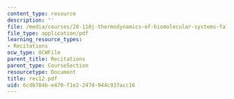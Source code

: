 ```yaml
---
content_type: resource
description: ''
file: /media/courses/20-110j-thermodynamics-of-biomolecular-systems-fall-2005/6cdb784be470f1e2247d944c937acc16_rec12.pdf
file_type: application/pdf
learning_resource_types:
- Recitations
ocw_type: OCWFile
parent_title: Recitations
parent_type: CourseSection
resourcetype: Document
title: rec12.pdf
uid: 6cdb784b-e470-f1e2-247d-944c937acc16
---
```

